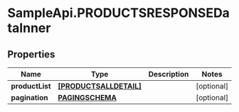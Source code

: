 # SampleApi.PRODUCTSRESPONSEDataInner

## Properties

Name | Type | Description | Notes
------------ | ------------- | ------------- | -------------
**productList** | [**[PRODUCTSALLDETAIL]**](PRODUCTSALLDETAIL.md) |  | [optional] 
**pagination** | [**PAGINGSCHEMA**](PAGINGSCHEMA.md) |  | [optional] 


